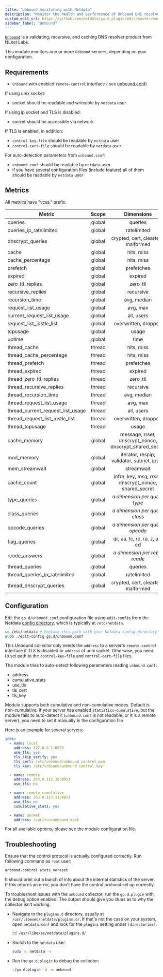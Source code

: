 ```yaml
---
title: "Unbound monitoring with Netdata"
description: "Monitor the health and performance of Unbound DNS resolvers with zero configuration, per-second metric granularity, and interactive visualizations."
custom_edit_url: https://github.com/netdata/go.d.plugin/edit/master/modules/unbound/README.md
sidebar_label: "Unbound"
---
```




[`Unbound`](https://nlnetlabs.nl/projects/unbound/about/) is a validating, recursive, and caching DNS resolver product
from NLnet Labs.

This module monitors one or more `Unbound` servers, depending on your configuration.

## Requirements

- `Unbound` with enabled `remote-control` interface (
  see [unbound.conf](https://nlnetlabs.nl/documentation/unbound/unbound.conf))

If using unix socket:

- socket should be readable and writeable by `netdata` user

If using ip socket and TLS is disabled:

- socket should be accessible via network

If TLS is enabled, in addition:

- `control-key-file` should be readable by `netdata` user
- `control-cert-file` should be readable by `netdata` user

For auto-detection parameters from `unbound.conf`:

- `unbound.conf` should be readable by `netdata` user
- if you have several configuration files (include feature) all of them should be readable by `netdata` user

## Metrics

All metrics have "vcsa." prefix.

| Metric                            | Scope  |                       Dimensions                       |    Units     |
|-----------------------------------|:------:|:------------------------------------------------------:|:------------:|
| queries                           | global |                        queries                         |   queries    |
| queries_ip_ratelimited            | global |                      ratelimited                       |   queries    |
| dnscrypt_queries                  | global |          crypted, cert, cleartext, malformed           |   queries    |
| cache                             | global |                       hits, miss                       |    events    |
| cache_percentage                  | global |                       hits, miss                       |  percentage  |
| prefetch                          | global |                       prefetches                       |  prefetches  |
| expired                           | global |                        expired                         |   replies    |
| zero_ttl_replies                  | global |                        zero_ttl                        |   replies    |
| recursive_replies                 | global |                       recursive                        |   replies    |
| recursion_time                    | global |                      avg, median                       | milliseconds |
| request_list_usage                | global |                        avg, max                        |   queries    |
| current_request_list_usage        | global |                       all, users                       |   queries    |
| request_list_jostle_list          | global |                  overwritten, dropped                  |   queries    |
| tcpusage                          | global |                         usage                          |   buffers    |
| uptime                            | global |                          time                          |   seconds    |
| thread_cache                      | thread |                       hits, miss                       |    events    |
| thread_cache_percentage           | thread |                       hits, miss                       |  percentage  |
| thread_prefetch                   | thread |                       prefetches                       |  prefetches  |
| thread_expired                    | thread |                        expired                         |   replies    |
| thread_zero_ttl_replies           | thread |                        zero_ttl                        |   replies    |
| thread_recursive_replies          | thread |                       recursive                        |   replies    |
| thread_recursion_time             | thread |                      avg, median                       | milliseconds |
| thread_request_list_usage         | thread |                        avg, max                        |   queries    |
| thread_current_request_list_usage | thread |                       all, users                       |   queries    |
| thread_request_list_jostle_list   | thread |                  overwritten, dropped                  |   queries    |
| thread_tcpusage                   | thread |                         usage                          |   buffers    |
| cache_memory                      | global | message, rrset, dnscrypt_nonce, dnscrypt_shared_secret |      KB      |
| mod_memory                        | global |       iterator, respip, validator, subnet, ipsec       |      KB      |
| mem_streamwait                    | global |                       streamwait                       |      KB      |
| cache_count                       | global | infra, key, msg, rrset, dnscrypt_nonce, shared_secret  |    items     |
| type_queries                      | global |           <i>a dimension per query type</i>            |   queries    |
| class_queries                     | global |           <i>a dimension per query class</i>           |   queries    |
| opcode_queries                    | global |          <i>a dimension per query opcode</i>           |   queries    |
| flag_queries                      | global |             qr, aa, tc, rd, ra, z, ad, cd              |   queries    |
| rcode_answers                     | global |           <i>a dimension per reply rcode</i>           |   replies    |
| thread_queries                    | global |                        queries                         |   queries    |
| thread_queries_ip_ratelimited     | global |                      ratelimited                       |   queries    |
| thread_dnscrypt_queries           | global |          crypted, cert, cleartext, malformed           |   queries    |

## Configuration

Edit the `go.d/unbound.conf` configuration file using `edit-config` from the
Netdata [config directory](/docs/configure/nodes), which is typically at `/etc/netdata`.

```bash
cd /etc/netdata # Replace this path with your Netdata config directory
sudo ./edit-config go.d/unbound.conf
```

This Unbound collector only needs the `address` to a server's `remote-control` interface if TLS is disabled or `address`
of unix socket. Otherwise, you need to set path to the `control-key-file` and `control-cert-file` files.

The module tries to auto-detect following parameters reading `unbound.conf`:

- address
- cumulative_stats
- use_tls
- tls_cert
- tls_key

Module supports both cumulative and non-cumulative modes. Default is non-cumulative. If your server has enabled
`statistics-cumulative`, but the module fails to auto-detect it (`unbound.conf` is not readable, or it is a remote
server), you need to set it manually in the configuration file.

Here is an example for several servers:

```yaml
jobs:
  - name: local
    address: 127.0.0.1:8953
    use_tls: yes
    tls_skip_verify: yes
    tls_cert: /etc/unbound/unbound_control.pem
    tls_key: /etc/unbound/unbound_control.key

  - name: remote
    address: 203.0.113.10:8953
    use_tls: no

  - name: remote_cumulative
    address: 203.0.113.11:8953
    use_tls: no
    cumulative_stats: yes

  - name: socket
    address: /var/run/unbound.sock
```

For all available options, please see the
module [configuration file](https://github.com/netdata/go.d.plugin/blob/master/config/go.d/unbound.conf).

## Troubleshooting

Ensure that the control protocol is actually configured correctly. Run following command as `root` user:

```bash
unbound-control stats_noreset
```

It should print out a bunch of info about the internal statistics of the server. If this returns an error, you don't
have the control protocol set up correctly.

To troubleshoot issues with the `unbound` collector, run the `go.d.plugin` with the debug option enabled. The output
should give you clues as to why the collector isn't working.

- Navigate to the `plugins.d` directory, usually at `/usr/libexec/netdata/plugins.d/`. If that's not the case on
  your system, open `netdata.conf` and look for the `plugins` setting under `[directories]`.

  ```bash
  cd /usr/libexec/netdata/plugins.d/
  ```

- Switch to the `netdata` user.

  ```bash
  sudo -u netdata -s
  ```

- Run the `go.d.plugin` to debug the collector:

  ```bash
  ./go.d.plugin -d -m unbound
  ```
